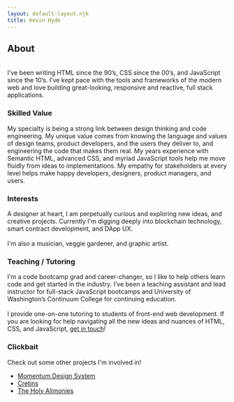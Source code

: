 ```yaml
---
layout: default-layout.njk
title: Kevin Hyde
---
```


## About

\
I’ve been writing HTML since the 90’s, CSS since the 00’s, and JavaScript since the 10’s. I’ve kept pace with the tools and frameworks of the modern web and love building great-looking, responsive and reactive, full stack applications.

### Skilled Value
My specialty is being a strong link between design thinking and code engineering. My unique value comes from knowing the language and values of design teams, product developers, and the users they deliver to, and engineering the code that makes them real. My years experience with Semantic HTML, advanced CSS, and myriad JavaScript tools help me move fluidly from ideas to implementations. My empathy for stakeholders at every level helps make happy developers, designers, product managers, and users.
### Interests
A designer at heart, I am perpetually curious and exploring new ideas, and creative projects. Currently I'm digging deeply into blockchain technology, smart contract development, and DApp UX.  
\
I'm also a musician, veggie gardener, and graphic artist. 
### Teaching / Tutoring
I'm a code bootcamp grad and career-changer, so I like to help others learn code and get started in the industry. I’ve been a teaching assistant and lead instructor for full-stack JavaScript bootcamps and University of Washington’s Continuum College for continuing education.  
\
I provide one-on-one tutoring to students of front-end web development. If you are looking for help navigating all the new ideas and nuances of HTML, CSS, and JavaScript, [get in touch](mailto:kphyde@gmail.com)!

### Clickbait

Check out some other projects I'm involved in!

<ul class="page-links">
<li>
<a href="https://github.com/momentum-design/momentum-ui/tree/master/web-components" target="_blank">Momentum Design System</a>
</li>
<li>
<a href="https://futurethang.github.io/Cretins-Site/" target="_blank" rel="noopener">Cretins</a>
</li>
<li>
<a href="http://www.theholyalimonies.band" target="_blank" rel="noopener">The Holy Alimonies</a>
</li>
</ul>
